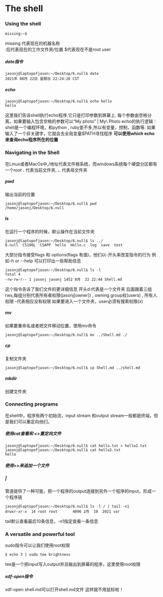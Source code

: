 # The shell
### Using the shell

    missing:~$

missing 代表现在的机器名称  
:后代表现在的工作文件夹/位置
$代表现在不是root user

##### date指令
    jasonj@laptopofjason:~/Desktop/6.null$ date
    2021年 08月 22日 星期日 22:24:26 CST
##### echo
    jasonj@laptopofjason:~/Desktop/6.null$ echo hello
    hello
这里我们告诉shell执行echo程序,它只是打印参数到屏幕上.
每个参数由空格分离，如果要输入包含空格的参数可以“My photo” | My\ Photo
echo的执行逻辑：
shell是一个编程环境，和python , ruby差不多,所以有变量，控制，函数等.
如果输入了一个非关键字，它就会去全局变量$PATH寻找程序
**可以使用which echo来查询echo程序所在的位置**

### Navigating in the Shell
在Linux或者MacOs中,/地址代表文件根系统，而windows系统每个硬盘分区都有一个root
**.** 代表当前文件夹, **..** 代表母文件夹
##### pwd
输出当前的位置

    jasonj@laptopofjason:~/Desktop/6.null$ pwd
    /home/jasonj/Desktop/6.null
##### ls
在运行一个程序的时候，默认操作在当前文件夹

    jasonj@laptopofjason:~/Desktop/6.null$ ls ../
    6.null  CS106L  CSAPP  hello  Hello.c  log  save  test

大部分指令接受flags 和 options(flags 有值)，他们以-开头来改变指令的行为
例如-h or --help 可以打印出一些帮助信息

    jasonj@laptopofjason:~/Desktop/6.null$ ls -l
    total 4
    -rw-rw-r-- 1 jasonj jasonj 1452 8月  22 22:44 Shell.md

这个指令告诉了我们文件的更详细信息
开头d:代表是一个文件夹
后面跟着三组rws,每组分别代表所有者权限(jasonj[owner]) , owning group权(users) , 所有人权限
-代表相应没有权限
如果要进入一个文件夹，user必须有搜索权限(x)
##### mv
如果要重命名或者把文件移动位置，使用mv命令

    jasonj@laptopofjason:~/Desktop/6.null$ mv ../Shell.md ./
##### cp
复制文件夹

    jasonj@laptopofjason:~/Desktop/6.null$ cp Shell.md ../shell.md
##### mkdir
创建文件夹

### Connecting programs
在shell中，程序有两个初始流，input stream 和output stream一般都是终端，但是我们可以重定向他们。
##### 使用cat查看和 <>重定向文件
    jasonj@laptopofjason:~/Desktop/6.null$ cat hello.txt > hello2.txt
    jasonj@laptopofjason:~/Desktop/6.null$ cat hello2.txt
    hello
##### 使用>>来追加一个文件

##### |
管道提供了一种可能，把一个程序的output连接到另外一个程序的input，形成一个程序链

    jasonj@laptopofjason:~/Desktop/6.null$ ls -l / | tail -n1
    drwxr-xr-x  14 root root       4096 2月  10  2021 var
tail默认查看最后10条信息，-n1指定查看一条信息

### A versatile and powerful tool
sudo指令可以让我们使用root权限

    $ echo 3 | sudo tee brightness
tee是一个把input写入output并且输出到屏幕的程序，这里使用root权限

##### xdf-open指令
xdf-open shell.md可以打开shell.md文件
这样就不用鼠标啦！

<!-- - date指令
  ls --help
xdg-open -->